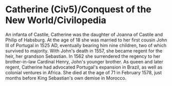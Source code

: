 # Catherine (Civ5)/Conquest of the New World/Civilopedia

An infanta of Castile, Catherine was the daughter of Joanna of Castile and Philip of Habsburg. At the age of 18 she was married to her first cousin John III of Portugal in 1525 AD, eventually bearing him nine children, two of which survived to majority. With John's death in 1557, she became regent for the heir, her grandson Sebastian. In 1562 she surrendered the regency to her brother-in-law Cardinal Henry, John's younger brother. As queen and later regent, Catherine had advocated Portugal's expansion in Brazil, as well as colonial ventures in Africa. She died at the age of 71 in February 1578, just months before King Sebastian's own demise in Morocco.